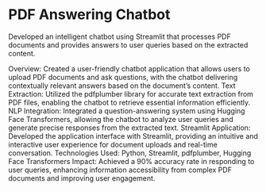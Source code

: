 

# PDF Answering Chatbot
Developed an intelligent chatbot using Streamlit that processes PDF documents and provides answers to user queries based on the extracted content.

Overview: Created a user-friendly chatbot application that allows users to upload PDF documents and ask questions, with the chatbot delivering contextually relevant answers based on the document’s content.
Text Extraction: Utilized the pdfplumber library for accurate text extraction from PDF files, enabling the chatbot to retrieve essential information efficiently.
NLP Integration: Integrated a question-answering system using Hugging Face Transformers, allowing the chatbot to analyze user queries and generate precise responses from the extracted text.
Streamlit Application: Developed the application interface with Streamlit, providing an intuitive and interactive user experience for document uploads and real-time conversation.
Technologies Used: Python, Streamlit, pdfplumber, Hugging Face Transformers
Impact: Achieved a 90% accuracy rate in responding to user queries, enhancing information accessibility from complex PDF documents and improving user engagement.
